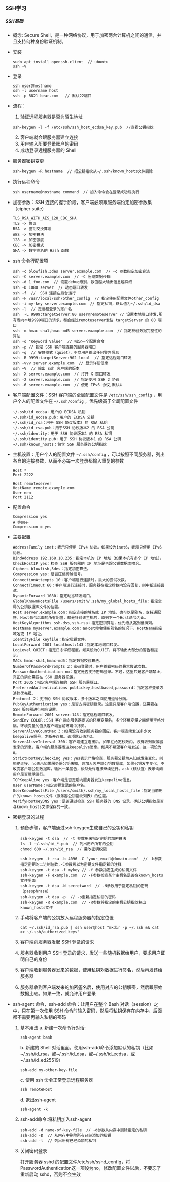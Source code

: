 ### SSH学习

##### SSH基础
   * 概念: Secure Shell，是一种网络协议，用于加密两台计算机之间的通信，并且支持何种身份验证机制。
   * 安装
     ```
     sudo apt install openssh-client  // ubuntu
     ssh -V
     ```
   * 登录
     ```
     ssh user@hostname
     ssh -l username host
     ssh -p 8821 bear.com   // 默认22端口
     ```
   * 流程：
     1. 验证远程服务器是否为陌生地址
       ```
       ssh-keygen -l -f /etc/ssh/ssh_host_ecdsa_key.pub  //查看公钥指纹
       ```
     2. 客户端就会跟服务器建立连接
     3. 用户输入所要登录账户的密码
     4. 成功登录远程服务器的 Shell
   * 服务器密钥变更
     ```
     ssh-keygen -R hostname  // 把公钥指纹从~/.ssh/known_hosts文件删除
     ```
   * 执行远程命令
      ```
      ssh username@hostname command  // 加入命令会在登录成功后执行
      ```
   * 加密参数：SSH 连接的握手阶段，客户端必须跟服务端约定加密参数集（cipher suite）
      ```
      TLS_RSA_WITH_AES_128_CBC_SHA
      TLS -> 协议
      RSA -> 密钥交换算法
      AES -> 加密算法
      128 -> 加密强度
      CBC -> 加密模式
      SHA -> 数字签名的 Hash 函数
      ```
   * ssh 命令行配置项
      ```
      ssh -c blowfish,3des server.example.com  // -c 参数指定加密算法
      ssh -C server.example.com  // -C 压缩数据传输
      ssh –d 1 foo.com  // 设置debug级别，数值越大输出信息越详细
      ssh -D 1080 server  // 动态端口转发
      ssh -f  //  SSH 连接在后台运行
      ssh -F /usr/local/ssh/other_config  // 指定使用配置文件other_config
      ssh -i my-key server.example.com  // 指定私钥，默认值为~/.ssh/id_dsa
      ssh -l  // 定远程登录的账户名
      ssh  -L 9999:targetServer:80 user@remoteserver // 设置本地端口转发,所有发向本地9999端口的请求，都会经过remoteserver发往 targetServer 的 80 端口
      ssh -m hmac-sha1,hmac-md5 server.example.com  // 指定校验数据完整性的算法
      ssh -o "Keyword Value"  // 指定一个配置命令
      ssh -p // 指定 SSH 客户端连接的服务器端口
      ssh –q  // 安静模式（quiet），不向用户输出任何警告信息
      ssh -R 9999:targetServer:902 local  // 指定远程端口转发
      ssh -vvv server.example.com  // 显示详细信息
      ssh –V  // 输出 ssh 客户端的版本
      ssh -X server.example.com  // 打开 X 窗口转发
      ssh -2 server.example.com  // 指定使用 SSH 2 协议
      ssh -6 server.example.com  // 使用 IPv6 协议,默认4
      ```
   * 客户端配置文件：SSH 客户端的全局配置文件是 ```/etc/ssh/ssh_config``` ，用户个人的配置文件在 ```~/.ssh/config``` ，优先级高于全局配置文件
      ```
      ~/.ssh/id_ecdsa：用户的 ECDSA 私钥
      ~/.ssh/id_ecdsa.pub：用户的 ECDSA 公钥
      ~/.ssh/id_rsa：用于 SSH 协议版本2 的 RSA 私钥
      ~/.ssh/id_rsa.pub：用于SSH 协议版本2 的 RSA 公钥
      ~/.ssh/identity：用于 SSH 协议版本1 的 RSA 私钥
      ~/.ssh/identity.pub：用于 SSH 协议版本1 的 RSA 公钥
      ~/.ssh/known_hosts：包含 SSH 服务器的公钥指纹
      ```
   * 主机设置：用户个人的配置文件 ```~/.ssh/config``` ，可以按照不同服务器，列出各自的连接参数，从而不必每一次登录都输入重复的参数
      ```
      Host *
      Port 2222

      Host remoteserver
      HostName remote.example.com
      User neo
      Port 2112
      ```
   * 配置命令
      ```
      Compression yes
      # 等同于
      Compression = yes
      ```
   * 主要配置
      ```
      AddressFamily inet：表示只使用 IPv4 协议。如果设为inet6，表示只使用 IPv6 协议。
      BindAddress 192.168.10.235：指定本机的 IP 地址（如果本机有多个 IP 地址）。
      CheckHostIP yes：检查 SSH 服务器的 IP 地址是否跟公钥数据库吻合。
      Ciphers blowfish,3des：指定加密算法。
      Compression yes：是否压缩传输信号。
      ConnectionAttempts 10：客户端进行连接时，最大的尝试次数。
      ConnectTimeout 60：客户端进行连接时，服务器在指定秒数内没有回复，则中断连接尝试。
      DynamicForward 1080：指定动态转发端口。
      GlobalKnownHostsFile /users/smith/.ssh/my_global_hosts_file：指定全局的公钥数据库文件的位置。
      Host server.example.com：指定连接的域名或 IP 地址，也可以是别名，支持通配符。Host命令后面的所有配置，都是针对该主机的，直到下一个Host命令为止。
      HostKeyAlgorithms ssh-dss,ssh-rsa：指定密钥算法，优先级从高到低排列。
      HostName myserver.example.com：在Host命令使用别名的情况下，HostName指定域名或 IP 地址。
      IdentityFile keyfile：指定私钥文件。
      LocalForward 2001 localhost:143：指定本地端口转发。
      LogLevel QUIET：指定日志详细程度。如果设为QUIET，将不输出大部分的警告和提示。
      MACs hmac-sha1,hmac-md5：指定数据校验算法。
      NumberOfPasswordPrompts 2：密码登录时，用户输错密码的最大尝试次数。
      PasswordAuthentication no：指定是否支持密码登录。不过，这里只是客户端禁止，真正的禁止需要在 SSH 服务器设置。
      Port 2035：指定客户端连接的 SSH 服务器端口。
      PreferredAuthentications publickey,hostbased,password：指定各种登录方法的优先级。
      Protocol 2：支持的 SSH 协议版本，多个版本之间使用逗号分隔。
      PubKeyAuthentication yes：是否支持密钥登录。这里只是客户端设置，还需要在 SSH 服务器进行相应设置。
      RemoteForward 2001 server:143：指定远程端口转发。
      SendEnv COLOR：SSH 客户端向服务器发送的环境变量名，多个环境变量之间使用空格分隔。环境变量的值从客户端当前环境中拷贝。
      ServerAliveCountMax 3：如果没有收到服务器的回应，客户端连续发送多少次keepalive信号，才断开连接。该项默认值为3。
      ServerAliveInterval 300：客户端建立连接后，如果在给定秒数内，没有收到服务器发来的消息，客户端向服务器发送keepalive消息。如果不希望客户端发送，这一项设为0。
      StrictHostKeyChecking yes：yes表示严格检查，服务器公钥为未知或发生变化，则拒绝连接。no表示如果服务器公钥未知，则加入客户端公钥数据库，如果公钥发生变化，不改变客户端公钥数据库，输出一条警告，依然允许连接继续进行。ask（默认值）表示询问用户是否继续进行。
      TCPKeepAlive yes：客户端是否定期向服务器发送keepalive信息。
      User userName：指定远程登录的账户名。
      UserKnownHostsFile /users/smith/.ssh/my_local_hosts_file：指定当前用户的known_hosts文件（服务器公钥指纹列表）的位置。
      VerifyHostKeyDNS yes：是否通过检查 SSH 服务器的 DNS 记录，确认公钥指纹是否与known_hosts文件保存的一致。
      ```

   * 密钥登录的过程
      1. 预备步骤，客户端通过ssh-keygen生成自己的公钥和私钥
         ```
         ssh-keygen -t dsa  // -t 参数用来指定密钥的加密算法
         ls -l ~/.ssh/id_*.pub  // 列出用户所有的公钥
         chmod 600 ~/.ssh/id_rsa  // 需改密钥权限

         ssh-keygen -t rsa -b 4096 -C "your_email@domain.com"  // -b参数指定密钥的二进制位数,-C参数可以为密钥文件指定新的注释
         ssh-keygen -t dsa -f mykey // -f 参数指定生成的私钥文件
         ssh-keygen -F example.com  // -F参数检查某个主机名是否在known_hosts文件里面
         ssh-keygen -t dsa -N secretword  // -N参数用于指定私钥的密码（passphrase）
         ssh-keygen -t dsa -p  // -p重新指定私钥的密码
         ssh-keygen -R example.com  // -R参数将指定的主机公钥指纹移出known_hosts文件
         ```
      2. 手动将客户端的公钥放入远程服务器的指定位置
         ```
         cat ~/.ssh/id_rsa.pub | ssh user@host "mkdir -p ~/.ssh && cat >> ~/.ssh/authorized_keys"
         ```

      3. 客户端向服务器发起 SSH 登录的请求

      4. 服务器收到用户 SSH 登录的请求，发送一些随机数据给用户，要求用户证明自己的身份

      5. 客户端收到服务器发来的数据，使用私钥对数据进行签名，然后再发还给服务器

      6. 服务器收到客户端发来的加密签名后，使用对应的公钥解密，然后跟原始数据比较。如果一致，就允许用户登录


   *  ssh-agent 命令，ssh-add 命令：让用户在整个 Bash 对话（session）之中，只在第一次使用 SSH 命令时输入密码，然后将私钥保存在内存中，后面都不需要再输入私钥的密码
      1. 基本用法
         a. 新建一次命令行对话: 
            ```
            ssh-agent bash
            ```
         b. 新建的 Shell 对话里面，使用ssh-add命令添加默认的私钥（比如~/.ssh/id_rsa，或~/.ssh/id_dsa，或~/.ssh/id_ecdsa，或~/.ssh/id_ed25519）
            ```
            ssh-add my-other-key-file
            ```
         c. 使用 ssh 命令正常登录远程服务器
            ```
            ssh remoteHost
            ```
         d. 退出ssh-agent
            ```
            ssh-agent -k
            ```
      2. ssh-add命令:将私钥加入ssh-agent

         ```
         ssh-add -d name-of-key-file  // -d参数从内存中删除指定的私钥
         ssh-add -D  // 从内存中删除所有已经添加的私钥
         ssh-add -l  // 列出所有已经添加的私钥
         ```
      3. 关闭密码登录

         打开服务器 sshd 的配置文件/etc/ssh/sshd_config，将PasswordAuthentication这一项设为no，修改配置文件以后，不要忘了重新启动 sshd，否则不会生效































